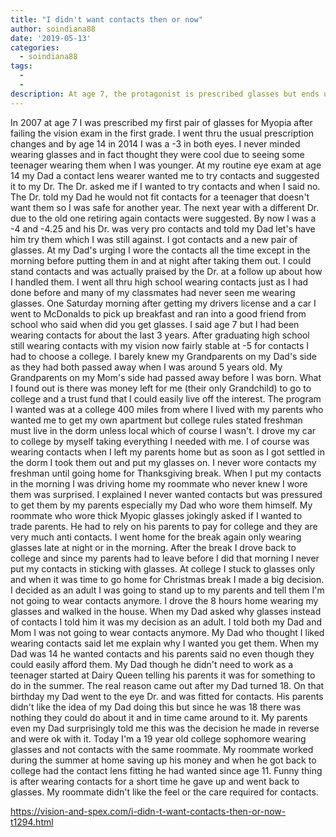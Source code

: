 ```yaml
---
title: "I didn't want contacts then or now"
author: soindiana88
date: '2019-05-13'
categories:
  - soindiana88
tags:
  - 
  - 
description: At age 7, the protagonist is prescribed glasses but ends up wearing contacts for years. A life-changing decision awaits.
---
```

In 2007 at age 7 I was prescribed my first pair of glasses for Myopia after failing the vision exam in the first grade. I went thru the usual prescription changes and by age 14 in 2014 I was a -3 in both eyes. I never minded wearing glasses and in fact thought they were cool due to seeing some teenager wearing them when I was younger. At my routine eye exam at age 14 my Dad a contact lens wearer wanted me to try contacts and suggested it to my Dr. The Dr. asked me if I wanted to try contacts and when I said no. The Dr. told my Dad he would not fit contacts for a teenager that doesn't want them so I was safe for another year. The next year with a different Dr. due to the old one retiring again contacts were suggested. By now I was a -4 and -4.25 and his Dr. was very pro contacts and told my Dad let's have him try them which I was still against. I got contacts and a new pair of glasses. At my Dad's urging I wore the contacts all the time except in the morning before putting them in and at night after taking them out. I could stand contacts and was actually praised by the Dr. at a follow up about how I handled them. I went all thru high school wearing contacts just as I had done before and many of my classmates had never seen me wearing glasses. One Saturday morning after getting my drivers license and a car I went to McDonalds to pick up breakfast and ran into a good friend from school who said when did you get glasses. I said age 7 but I had been wearing contacts for about the last 3 years. After graduating high school still wearing contacts with my vision now fairly stable at -5 for contacts I had to choose a college. I barely knew my Grandparents on my Dad's side as they had both passed away when I was around 5 years old. My Grandparents on my Mom's side had passed away before I was born. What I found out is there was money left for me (their only Grandchild) to go to college and a trust fund that I could easily live off the interest. The program I wanted was at a college 400 miles from where I lived with my parents who wanted me to get my own apartment but college rules stated freshman must live in the dorm unless local which of course I wasn't. I drove my car to college by myself taking everything I needed with me. I of course was wearing contacts when I left my parents home but as soon as I got settled in the dorm I took them out and put my glasses on. I never wore contacts my freshman until going home for Thanksgiving break. When I put my contacts in the morning I was driving home my roommate who never knew I wore them was surprised. I explained I never wanted contacts but was pressured to get them by my parents especially my Dad who wore them himself. My roommate who wore thick Myopic glasses jokingly asked if I wanted to trade parents. He had to rely on his parents to pay for college and they are very much anti contacts. I went home for the break again only wearing glasses late at night or in the morning. After the break I drove back to college and since my parents had to leave before I did that morning I never put my contacts in sticking with glasses. At college I stuck to glasses only and when it was time to go home for Christmas break I made a big decision. I decided as an adult I was going to stand up to my parents and tell them I'm not going to wear contacts anymore. I drove the 8 hours home wearing my glasses and walked in the house. When my Dad asked why glasses instead of contacts I told him it was my decision as an adult. I told both my Dad and Mom I was not going to wear contacts anymore. My Dad who thought I liked wearing contacts said let me explain why I wanted you get them. When my Dad was 14 he wanted contacts and his parents said no even though they could easily afford them. My Dad though he didn't need to work as a teenager started at Dairy Queen telling his parents it was for something to do in the summer. The real reason came out after my Dad turned 18. On that birthday my Dad went to the eye Dr. and was fitted for contacts. His parents didn't like the idea of my Dad doing this but since he was 18 there was nothing they could do about it and in time came around to it. My parents even my Dad surprisingly told me this was the decision he made in reverse and were ok with it. Today I'm a 19 year old college sophomore wearing glasses and not contacts with the same roommate. My roommate worked during the summer at home saving up his money and when he got back to college had the contact lens fitting he had wanted since age 11. Funny thing is after wearing contacts for a short time he gave up and went back to glasses. My roommate didn't like the feel or the care required for contacts.

https://vision-and-spex.com/i-didn-t-want-contacts-then-or-now-t1294.html